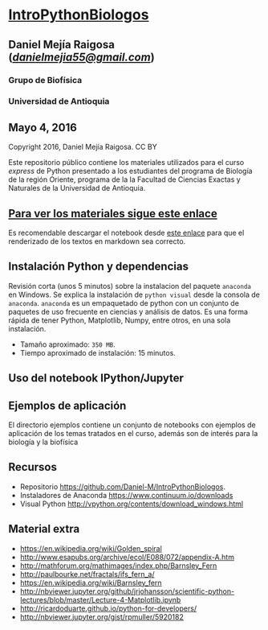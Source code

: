 # [IntroPythonBiologos](http://nbviewer.jupyter.org/github/Daniel-M/IntroPythonBiologos/blob/master/doc/notes/IntroPythonBiologos.ipynb)
## Daniel Mejía Raigosa (*danielmejia55@gmail.com*)
### Grupo de Biofísica
### Universidad de Antioquia
## Mayo 4, 2016

Copyright 2016, Daniel Mejía Raigosa.  CC BY


Este repositorio público contiene los materiales utilizados para el curso *express* de Python presentado a los estudiantes 
del programa de Biología de la región Oriente, programa de la la Facultad de Ciencias Exactas y Naturales de la Universidad de Antioquia.

## [Para ver los materiales sigue este enlace](http://nbviewer.jupyter.org/github/Daniel-M/IntroPythonBiologos/blob/master/doc/notes/IntroPythonBiologos.ipynb)
Es recomendable descargar el notebook desde [este enlace](https://github.com/Daniel-M/IntroPythonBiologos/blob/master/doc/notes/IntroPythonBiologos.ipynb) para que el renderizado
de los textos en markdown sea correcto.

## Instalación Python y dependencias

Revisión corta (unos 5 minutos) sobre la instalacion del paquete `anaconda` en Windows. Se explica la instalación de `python visual` desde la consola de `anaconda`.
`anaconda` es un empaquetado de python con un conjunto de paquetes de uso frecuente en ciencias y análisis de datos.
Es una forma rápida de tener Python, Matplotlib, Numpy, entre otros, en una sola instalación.

* Tamaño aproximado: `350 MB`.   
* Tiempo aproximado de instalación: 15 minutos.   

## Uso del notebook IPython/Jupyter

## Ejemplos de aplicación

El directorio ejemplos contiene un conjunto de notebooks con ejemplos de aplicación de los temas tratados en el curso, además son de interés para
la biología y la biofísica


## Recursos


* Repositorio <https://github.com/Daniel-M/IntroPythonBiologos>.
* Instaladores de Anaconda <https://www.continuum.io/downloads>
* Visual Python <http://vpython.org/contents/download_windows.html>

## Material extra

* <https://en.wikipedia.org/wiki/Golden_spiral>
* <http://www.esapubs.org/archive/ecol/E088/072/appendix-A.htm>
* <http://mathforum.org/mathimages/index.php/Barnsley_Fern>
* <http://paulbourke.net/fractals/ifs_fern_a/>
* <https://en.wikipedia.org/wiki/Barnsley_fern>
* <http://nbviewer.jupyter.org/github/jrjohansson/scientific-python-lectures/blob/master/Lecture-4-Matplotlib.ipynb>
* <http://ricardoduarte.github.io/python-for-developers/>
* <http://nbviewer.jupyter.org/gist/rpmuller/5920182>


